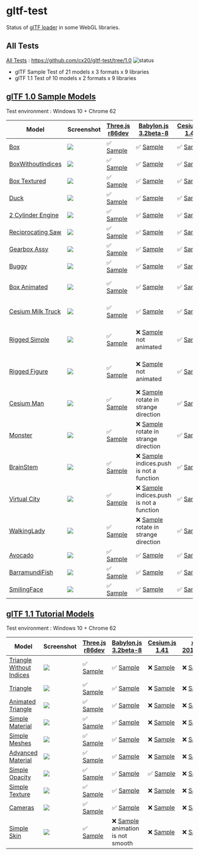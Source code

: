 # gltf-test

Status of [glTF loader](https://github.com/KhronosGroup/glTF#webgl-engines) in some WebGL libraries.

## All Tests

[All Tests]( https://cdn.rawgit.com/cx20/gltf-test/31f4e4de4e2a82894af84f8803a47c11bb0a34ef/index.html ) : https://github.com/cx20/gltf-test/tree/1.0 ![status](https://img.shields.io/badge/glTF-1%2E0-yellow.svg?style=flat)
- glTF Sample Test of 21 models x 3 formats x 9 libraries
- glTF 1.1 Test of 10 models x 2 formats x 9 libraries


## [glTF 1.0 Sample Models](https://github.com/KhronosGroup/glTF-Sample-Models/tree/master/1.0)

Test environment : Windows 10 + Chrome 62

| Model                                              | Screenshot                                                   |[Three.js r86dev](https://github.com/mrdoob/three.js/tree/dev/examples/js/loaders/GLTFLoader.js)                                                                            |[Babylon.js 3.2beta-8](https://github.com/BabylonJS/Babylon.js/tree/master/loaders/src/glTF)                                                                                                    |[Cesium.js 1.41](https://github.com/AnalyticalGraphicsInc/cesium/)                                                                                             |[xeogl 2017.02.09](https://github.com/xeolabs/xeogl/tree/master/src/models/gltf)                                                                                             |[GLBoost r2dev](https://github.com/emadurandal/GLBoost/blob/master/src/js/middle_level/loader/GLTFLoader.js)                                                                     |[Grimoire.js 2017.03.12](https://github.com/GrimoireGL/grimoirejs-gltf)                                                                                                             |[Hilo3d v1.5.14](https://github.com/hiloteam/Hilo3d)                                                                                                                             |
|----------------------------------------------------|--------------------------------------------------------------|----------------------------------------------------------------------------------------------------------------------------------------------------------------------------|------------------------------------------------------------------------------------------------------------------------------------------------------------------------------------------------|---------------------------------------------------------------------------------------------------------------------------------------------------------------|-----------------------------------------------------------------------------------------------------------------------------------------------------------------------------|---------------------------------------------------------------------------------------------------------------------------------------------------------------------------------|------------------------------------------------------------------------------------------------------------------------------------------------------------------------------------|--------------------------------------------------------------------------------------------------------------------------------------------------------------------------------|
|[Box](sampleModels/Box)                             |![](sampleModels/Box/screenshot/screenshot.png)               |:white_check_mark: [Sample](https://cdn.rawgit.com/cx20/gltf-test/31f4e4de4e2a82894af84f8803a47c11bb0a34ef/examples/threejs/index.html?model=Box&scale=1)                   |:white_check_mark: [Sample](https://cdn.rawgit.com/cx20/gltf-test/31f4e4de4e2a82894af84f8803a47c11bb0a34ef/examples/babylonjs/index.html?model=Box&scale=1)                                     |:white_check_mark: [Sample](https://cdn.rawgit.com/cx20/gltf-test/31f4e4de4e2a82894af84f8803a47c11bb0a34ef/examples/cesium/index.html?model=Box)               |:white_check_mark: [Sample](https://cdn.rawgit.com/cx20/gltf-test/31f4e4de4e2a82894af84f8803a47c11bb0a34ef/examples/xeogl/index.html?model=Box&scale=1)                      |:white_check_mark: [Sample](https://cdn.rawgit.com/cx20/gltf-test/31f4e4de4e2a82894af84f8803a47c11bb0a34ef/examples/glboost/index.html?model=Box&scale=1)                        |:white_check_mark: [Sample](https://cdn.rawgit.com/cx20/gltf-test/31f4e4de4e2a82894af84f8803a47c11bb0a34ef/examples/grimoiregl/index.html?model=Box&scale=1)                        |:white_check_mark: [Sample](https://cdn.rawgit.com/cx20/gltf-test/31f4e4de4e2a82894af84f8803a47c11bb0a34ef/examples/Hilo3d/index.html?model=Box&scale=1)                        |
|[BoxWithoutIndices](sampleModels/BoxWithoutIndices) |![](sampleModels/BoxWithoutIndices/screenshot/screenshot.png) |:white_check_mark: [Sample](https://cdn.rawgit.com/cx20/gltf-test/31f4e4de4e2a82894af84f8803a47c11bb0a34ef/examples/threejs/index.html?model=BoxWithoutIndices&scale=1)     |:white_check_mark: [Sample](https://cdn.rawgit.com/cx20/gltf-test/31f4e4de4e2a82894af84f8803a47c11bb0a34ef/examples/babylonjs/index.html?model=BoxWithoutIndices&scale=1)                       |:white_check_mark: [Sample](https://cdn.rawgit.com/cx20/gltf-test/31f4e4de4e2a82894af84f8803a47c11bb0a34ef/examples/cesium/index.html?model=BoxWithoutIndices) |:white_check_mark: [Sample](https://cdn.rawgit.com/cx20/gltf-test/31f4e4de4e2a82894af84f8803a47c11bb0a34ef/examples/xeogl/index.html?model=BoxWithoutIndices&scale=1)        |:white_check_mark: [Sample](https://cdn.rawgit.com/cx20/gltf-test/31f4e4de4e2a82894af84f8803a47c11bb0a34ef/examples/glboost/index.html?model=BoxWithoutIndices&scale=1)          |:white_check_mark: [Sample](https://cdn.rawgit.com/cx20/gltf-test/31f4e4de4e2a82894af84f8803a47c11bb0a34ef/examples/grimoiregl/index.html?model=BoxWithoutIndices&scale=1)          |:white_check_mark: [Sample](https://cdn.rawgit.com/cx20/gltf-test/31f4e4de4e2a82894af84f8803a47c11bb0a34ef/examples/Hilo3d/index.html?model=BoxWithoutIndices&scale=1)          |
|[Box Textured](sampleModels/BoxTextured)            |![](sampleModels/BoxTextured/screenshot/screenshot.png)       |:white_check_mark: [Sample](https://cdn.rawgit.com/cx20/gltf-test/31f4e4de4e2a82894af84f8803a47c11bb0a34ef/examples/threejs/index.html?model=BoxTextured&scale=1)           |:white_check_mark: [Sample](https://cdn.rawgit.com/cx20/gltf-test/31f4e4de4e2a82894af84f8803a47c11bb0a34ef/examples/babylonjs/index.html?model=BoxTextured&scale=1)                             |:white_check_mark: [Sample](https://cdn.rawgit.com/cx20/gltf-test/31f4e4de4e2a82894af84f8803a47c11bb0a34ef/examples/cesium/index.html?model=BoxTextured)       |:white_check_mark: [Sample](https://cdn.rawgit.com/cx20/gltf-test/31f4e4de4e2a82894af84f8803a47c11bb0a34ef/examples/xeogl/index.html?model=BoxTextured&scale=1)              |:white_check_mark: [Sample](https://cdn.rawgit.com/cx20/gltf-test/31f4e4de4e2a82894af84f8803a47c11bb0a34ef/examples/glboost/index.html?model=BoxTextured&scale=1)                |:white_check_mark: [Sample](https://cdn.rawgit.com/cx20/gltf-test/31f4e4de4e2a82894af84f8803a47c11bb0a34ef/examples/grimoiregl/index.html?model=BoxTextured&scale=1)                |:white_check_mark: [Sample](https://cdn.rawgit.com/cx20/gltf-test/31f4e4de4e2a82894af84f8803a47c11bb0a34ef/examples/Hilo3d/index.html?model=BoxTextured&scale=1)                |
|[Duck](sampleModels/Duck)                           |![](sampleModels/Duck/screenshot/screenshot.png)              |:white_check_mark: [Sample](https://cdn.rawgit.com/cx20/gltf-test/31f4e4de4e2a82894af84f8803a47c11bb0a34ef/examples/threejs/index.html?model=Duck&scale=1)                  |:white_check_mark: [Sample](https://cdn.rawgit.com/cx20/gltf-test/31f4e4de4e2a82894af84f8803a47c11bb0a34ef/examples/babylonjs/index.html?model=Duck&scale=1)                                    |:white_check_mark: [Sample](https://cdn.rawgit.com/cx20/gltf-test/31f4e4de4e2a82894af84f8803a47c11bb0a34ef/examples/cesium/index.html?model=Duck)              |:white_check_mark: [Sample](https://cdn.rawgit.com/cx20/gltf-test/31f4e4de4e2a82894af84f8803a47c11bb0a34ef/examples/xeogl/index.html?model=Duck&scale=1)                     |:white_check_mark: [Sample](https://cdn.rawgit.com/cx20/gltf-test/31f4e4de4e2a82894af84f8803a47c11bb0a34ef/examples/glboost/index.html?model=Duck&scale=1)                       |:white_check_mark: [Sample](https://cdn.rawgit.com/cx20/gltf-test/31f4e4de4e2a82894af84f8803a47c11bb0a34ef/examples/grimoiregl/index.html?model=Duck&scale=1)                       |:white_check_mark: [Sample](https://cdn.rawgit.com/cx20/gltf-test/31f4e4de4e2a82894af84f8803a47c11bb0a34ef/examples/Hilo3d/index.html?model=Duck&scale=1)                       |
|[2 Cylinder Engine](sampleModels/2CylinderEngine)   |![](sampleModels/2CylinderEngine/screenshot/screenshot.png)   |:white_check_mark: [Sample](https://cdn.rawgit.com/cx20/gltf-test/31f4e4de4e2a82894af84f8803a47c11bb0a34ef/examples/threejs/index.html?model=2CylinderEngine&scale=0.005)   |:white_check_mark: [Sample](https://cdn.rawgit.com/cx20/gltf-test/31f4e4de4e2a82894af84f8803a47c11bb0a34ef/examples/babylonjs/index.html?model=2CylinderEngine&scale=0.005)                     |:white_check_mark: [Sample](https://cdn.rawgit.com/cx20/gltf-test/31f4e4de4e2a82894af84f8803a47c11bb0a34ef/examples/cesium/index.html?model=2CylinderEngine)   |:white_check_mark: [Sample](https://cdn.rawgit.com/cx20/gltf-test/31f4e4de4e2a82894af84f8803a47c11bb0a34ef/examples/xeogl/index.html?model=2CylinderEngine&scale=0.005)      |:white_check_mark: [Sample](https://cdn.rawgit.com/cx20/gltf-test/31f4e4de4e2a82894af84f8803a47c11bb0a34ef/examples/glboost/index.html?model=2CylinderEngine&scale=0.005)        |:white_check_mark: [Sample](https://cdn.rawgit.com/cx20/gltf-test/31f4e4de4e2a82894af84f8803a47c11bb0a34ef/examples/grimoiregl/index.html?model=2CylinderEngine&scale=0.005)        |:white_check_mark: [Sample](https://cdn.rawgit.com/cx20/gltf-test/31f4e4de4e2a82894af84f8803a47c11bb0a34ef/examples/Hilo3d/index.html?model=2CylinderEngine&scale=0.005)        |
|[Reciprocating Saw](sampleModels/ReciprocatingSaw)  |![](sampleModels/ReciprocatingSaw/screenshot/screenshot.png)  |:white_check_mark: [Sample](https://cdn.rawgit.com/cx20/gltf-test/31f4e4de4e2a82894af84f8803a47c11bb0a34ef/examples/threejs/index.html?model=ReciprocatingSaw&scale=0.01)   |:white_check_mark: [Sample](https://cdn.rawgit.com/cx20/gltf-test/31f4e4de4e2a82894af84f8803a47c11bb0a34ef/examples/babylonjs/index.html?model=ReciprocatingSaw&scale=0.01)                     |:white_check_mark: [Sample](https://cdn.rawgit.com/cx20/gltf-test/31f4e4de4e2a82894af84f8803a47c11bb0a34ef/examples/cesium/index.html?model=ReciprocatingSaw)  |:white_check_mark: [Sample](https://cdn.rawgit.com/cx20/gltf-test/31f4e4de4e2a82894af84f8803a47c11bb0a34ef/examples/xeogl/index.html?model=ReciprocatingSaw&scale=0.01)      |:white_check_mark: [Sample](https://cdn.rawgit.com/cx20/gltf-test/31f4e4de4e2a82894af84f8803a47c11bb0a34ef/examples/glboost/index.html?model=ReciprocatingSaw&scale=0.01)        |:white_check_mark: [Sample](https://cdn.rawgit.com/cx20/gltf-test/31f4e4de4e2a82894af84f8803a47c11bb0a34ef/examples/grimoiregl/index.html?model=ReciprocatingSaw&scale=0.01)        |:white_check_mark: [Sample](https://cdn.rawgit.com/cx20/gltf-test/31f4e4de4e2a82894af84f8803a47c11bb0a34ef/examples/Hilo3d/index.html?model=ReciprocatingSaw&scale=0.01)        |
|[Gearbox Assy](sampleModels/GearboxAssy)            |![](sampleModels/GearboxAssy/screenshot/screenshot.png)       |:white_check_mark: [Sample](https://cdn.rawgit.com/cx20/gltf-test/31f4e4de4e2a82894af84f8803a47c11bb0a34ef/examples/threejs/index.html?model=GearboxAssy&scale=1)           |:white_check_mark: [Sample](https://cdn.rawgit.com/cx20/gltf-test/31f4e4de4e2a82894af84f8803a47c11bb0a34ef/examples/babylonjs/index.html?model=GearboxAssy&scale=1)                             |:white_check_mark: [Sample](https://cdn.rawgit.com/cx20/gltf-test/31f4e4de4e2a82894af84f8803a47c11bb0a34ef/examples/cesium/index.html?model=GearboxAssy)       |:white_check_mark: [Sample](https://cdn.rawgit.com/cx20/gltf-test/31f4e4de4e2a82894af84f8803a47c11bb0a34ef/examples/xeogl/index.html?model=GearboxAssy&scale=1)              |:white_check_mark: [Sample](https://cdn.rawgit.com/cx20/gltf-test/31f4e4de4e2a82894af84f8803a47c11bb0a34ef/examples/glboost/index.html?model=GearboxAssy&scale=1)                |:white_check_mark: [Sample](https://cdn.rawgit.com/cx20/gltf-test/31f4e4de4e2a82894af84f8803a47c11bb0a34ef/examples/grimoiregl/index.html?model=GearboxAssy&scale=1)                |:white_check_mark: [Sample](https://cdn.rawgit.com/cx20/gltf-test/31f4e4de4e2a82894af84f8803a47c11bb0a34ef/examples/Hilo3d/index.html?model=GearboxAssy&scale=1)                |
|[Buggy](sampleModels/Buggy)                         |![](sampleModels/Buggy/screenshot/screenshot.png)             |:white_check_mark: [Sample](https://cdn.rawgit.com/cx20/gltf-test/31f4e4de4e2a82894af84f8803a47c11bb0a34ef/examples/threejs/index.html?model=Buggy&scale=0.02)              |:white_check_mark: [Sample](https://cdn.rawgit.com/cx20/gltf-test/31f4e4de4e2a82894af84f8803a47c11bb0a34ef/examples/babylonjs/index.html?model=Buggy&scale=0.02)                                |:white_check_mark: [Sample](https://cdn.rawgit.com/cx20/gltf-test/31f4e4de4e2a82894af84f8803a47c11bb0a34ef/examples/cesium/index.html?model=Buggy)             |:white_check_mark: [Sample](https://cdn.rawgit.com/cx20/gltf-test/31f4e4de4e2a82894af84f8803a47c11bb0a34ef/examples/xeogl/index.html?model=Buggy&scale=0.02)                 |:white_check_mark: [Sample](https://cdn.rawgit.com/cx20/gltf-test/31f4e4de4e2a82894af84f8803a47c11bb0a34ef/examples/glboost/index.html?model=Buggy&scale=0.02)                   |:white_check_mark: [Sample](https://cdn.rawgit.com/cx20/gltf-test/31f4e4de4e2a82894af84f8803a47c11bb0a34ef/examples/grimoiregl/index.html?model=Buggy&scale=0.02)                   |:white_check_mark: [Sample](https://cdn.rawgit.com/cx20/gltf-test/31f4e4de4e2a82894af84f8803a47c11bb0a34ef/examples/Hilo3d/index.html?model=Buggy&scale=0.02)                   |
|[Box Animated](sampleModels/BoxAnimated)            |![](sampleModels/BoxAnimated/screenshot/screenshot.gif)       |:white_check_mark: [Sample](https://cdn.rawgit.com/cx20/gltf-test/31f4e4de4e2a82894af84f8803a47c11bb0a34ef/examples/threejs/index.html?model=BoxAnimated&scale=0.5)         |:white_check_mark: [Sample](https://cdn.rawgit.com/cx20/gltf-test/31f4e4de4e2a82894af84f8803a47c11bb0a34ef/examples/babylonjs/index.html?model=BoxAnimated&scale=0.5)                           |:white_check_mark: [Sample](https://cdn.rawgit.com/cx20/gltf-test/31f4e4de4e2a82894af84f8803a47c11bb0a34ef/examples/cesium/index.html?model=BoxAnimated)       |:x: [Sample](https://cdn.rawgit.com/cx20/gltf-test/31f4e4de4e2a82894af84f8803a47c11bb0a34ef/examples/xeogl/index.html?model=BoxAnimated&scale=0.5) animation not support     |:white_check_mark: [Sample](https://cdn.rawgit.com/cx20/gltf-test/31f4e4de4e2a82894af84f8803a47c11bb0a34ef/examples/glboost/index.html?model=BoxAnimated&scale=0.5)              |:white_check_mark: [Sample](https://cdn.rawgit.com/cx20/gltf-test/31f4e4de4e2a82894af84f8803a47c11bb0a34ef/examples/grimoiregl/index.html?model=BoxAnimated&scale=0.5)              |:white_check_mark: [Sample](https://cdn.rawgit.com/cx20/gltf-test/31f4e4de4e2a82894af84f8803a47c11bb0a34ef/examples/Hilo3d/index.html?model=BoxAnimated&scale=0.5)              |
|[Cesium Milk Truck](sampleModels/CesiumMilkTruck)   |![](sampleModels/CesiumMilkTruck/screenshot/screenshot.gif)   |:white_check_mark: [Sample](https://cdn.rawgit.com/cx20/gltf-test/31f4e4de4e2a82894af84f8803a47c11bb0a34ef/examples/threejs/index.html?model=CesiumMilkTruck&scale=0.5)     |:white_check_mark: [Sample](https://cdn.rawgit.com/cx20/gltf-test/31f4e4de4e2a82894af84f8803a47c11bb0a34ef/examples/babylonjs/index.html?model=CesiumMilkTruck&scale=0.5)                       |:white_check_mark: [Sample](https://cdn.rawgit.com/cx20/gltf-test/31f4e4de4e2a82894af84f8803a47c11bb0a34ef/examples/cesium/index.html?model=CesiumMilkTruck)   |:x: [Sample](https://cdn.rawgit.com/cx20/gltf-test/31f4e4de4e2a82894af84f8803a47c11bb0a34ef/examples/xeogl/index.html?model=CesiumMilkTruck&scale=0.5) animation not support |:white_check_mark: [Sample](https://cdn.rawgit.com/cx20/gltf-test/31f4e4de4e2a82894af84f8803a47c11bb0a34ef/examples/glboost/index.html?model=CesiumMilkTruck&scale=0.5)          |:white_check_mark: [Sample](https://cdn.rawgit.com/cx20/gltf-test/31f4e4de4e2a82894af84f8803a47c11bb0a34ef/examples/grimoiregl/index.html?model=CesiumMilkTruck&scale=0.5)          |:white_check_mark: [Sample](https://cdn.rawgit.com/cx20/gltf-test/31f4e4de4e2a82894af84f8803a47c11bb0a34ef/examples/Hilo3d/index.html?model=CesiumMilkTruck&scale=0.5)          |
|[Rigged Simple](sampleModels/RiggedSimple)          |![](sampleModels/RiggedSimple/screenshot/screenshot.gif)      |:white_check_mark: [Sample](https://cdn.rawgit.com/cx20/gltf-test/31f4e4de4e2a82894af84f8803a47c11bb0a34ef/examples/threejs/index.html?model=RiggedSimple&scale=0.2)        |:x: [Sample](https://cdn.rawgit.com/cx20/gltf-test/31f4e4de4e2a82894af84f8803a47c11bb0a34ef/examples/babylonjs/index.html?model=RiggedSimple&scale=0.2) not animated                            |:white_check_mark: [Sample](https://cdn.rawgit.com/cx20/gltf-test/31f4e4de4e2a82894af84f8803a47c11bb0a34ef/examples/cesium/index.html?model=RiggedSimple)      |:x: [Sample](https://cdn.rawgit.com/cx20/gltf-test/31f4e4de4e2a82894af84f8803a47c11bb0a34ef/examples/xeogl/index.html?model=RiggedSimple&scale=0.2) animation not support    |:white_check_mark: [Sample](https://cdn.rawgit.com/cx20/gltf-test/31f4e4de4e2a82894af84f8803a47c11bb0a34ef/examples/glboost/index.html?model=RiggedSimple&scale=0.2)             |:white_check_mark: [Sample](https://cdn.rawgit.com/cx20/gltf-test/31f4e4de4e2a82894af84f8803a47c11bb0a34ef/examples/grimoiregl/index.html?model=RiggedSimple&scale=0.2)             |:x: [Sample](https://cdn.rawgit.com/cx20/gltf-test/31f4e4de4e2a82894af84f8803a47c11bb0a34ef/examples/Hilo3d/index.html?model=RiggedSimple&scale=0.2) nightmare dragon problem   |
|[Rigged Figure](sampleModels/RiggedFigure)          |![](sampleModels/RiggedFigure/screenshot/screenshot.gif)      |:white_check_mark: [Sample](https://cdn.rawgit.com/cx20/gltf-test/31f4e4de4e2a82894af84f8803a47c11bb0a34ef/examples/threejs/index.html?model=RiggedFigure&scale=1)          |:x: [Sample](https://cdn.rawgit.com/cx20/gltf-test/31f4e4de4e2a82894af84f8803a47c11bb0a34ef/examples/babylonjs/index.html?model=RiggedFigure&scale=1) not animated                              |:white_check_mark: [Sample](https://cdn.rawgit.com/cx20/gltf-test/31f4e4de4e2a82894af84f8803a47c11bb0a34ef/examples/cesium/index.html?model=RiggedFigure)      |:x: [Sample](https://cdn.rawgit.com/cx20/gltf-test/31f4e4de4e2a82894af84f8803a47c11bb0a34ef/examples/xeogl/index.html?model=RiggedFigure&scale=1) animation not support      |:white_check_mark: [Sample](https://cdn.rawgit.com/cx20/gltf-test/31f4e4de4e2a82894af84f8803a47c11bb0a34ef/examples/glboost/index.html?model=RiggedFigure&scale=1)               |:white_check_mark: [Sample](https://cdn.rawgit.com/cx20/gltf-test/31f4e4de4e2a82894af84f8803a47c11bb0a34ef/examples/grimoiregl/index.html?model=RiggedFigure&scale=1)               |:x: [Sample](https://cdn.rawgit.com/cx20/gltf-test/31f4e4de4e2a82894af84f8803a47c11bb0a34ef/examples/Hilo3d/index.html?model=RiggedFigure&scale=1) nightmare dragon problem     |
|[Cesium Man](sampleModels/CesiumMan)                |![](sampleModels/CesiumMan/screenshot/screenshot.gif)         |:white_check_mark: [Sample](https://cdn.rawgit.com/cx20/gltf-test/31f4e4de4e2a82894af84f8803a47c11bb0a34ef/examples/threejs/index.html?model=CesiumMan&scale=1)             |:x: [Sample](https://cdn.rawgit.com/cx20/gltf-test/31f4e4de4e2a82894af84f8803a47c11bb0a34ef/examples/babylonjs/index.html?model=CesiumMan&scale=1) rotate in strange direction                  |:white_check_mark: [Sample](https://cdn.rawgit.com/cx20/gltf-test/31f4e4de4e2a82894af84f8803a47c11bb0a34ef/examples/cesium/index.html?model=CesiumMan)         |:x: [Sample](https://cdn.rawgit.com/cx20/gltf-test/31f4e4de4e2a82894af84f8803a47c11bb0a34ef/examples/xeogl/index.html?model=CesiumMan&scale=1) animation not support         |:white_check_mark: [Sample](https://cdn.rawgit.com/cx20/gltf-test/31f4e4de4e2a82894af84f8803a47c11bb0a34ef/examples/glboost/index.html?model=CesiumMan&scale=1)                  |:white_check_mark: [Sample](https://cdn.rawgit.com/cx20/gltf-test/31f4e4de4e2a82894af84f8803a47c11bb0a34ef/examples/grimoiregl/index.html?model=CesiumMan&scale=1)                  |:x: [Sample](https://cdn.rawgit.com/cx20/gltf-test/31f4e4de4e2a82894af84f8803a47c11bb0a34ef/examples/Hilo3d/index.html?model=CesiumMan&scale=1) nightmare dragon problem        |
|[Monster](sampleModels/Monster)                     |![](sampleModels/Monster/screenshot/screenshot.gif)           |:white_check_mark: [Sample](https://cdn.rawgit.com/cx20/gltf-test/31f4e4de4e2a82894af84f8803a47c11bb0a34ef/examples/threejs/index.html?model=Monster&scale=0.05)            |:x: [Sample](https://cdn.rawgit.com/cx20/gltf-test/31f4e4de4e2a82894af84f8803a47c11bb0a34ef/examples/babylonjs/index.html?model=Monster&scale=0.05) rotate in strange direction                 |:white_check_mark: [Sample](https://cdn.rawgit.com/cx20/gltf-test/31f4e4de4e2a82894af84f8803a47c11bb0a34ef/examples/cesium/index.html?model=Monster)           |:x: [Sample](https://cdn.rawgit.com/cx20/gltf-test/31f4e4de4e2a82894af84f8803a47c11bb0a34ef/examples/xeogl/index.html?model=Monster&scale=0.05) animation not support        |:white_check_mark: [Sample](https://cdn.rawgit.com/cx20/gltf-test/31f4e4de4e2a82894af84f8803a47c11bb0a34ef/examples/glboost/index.html?model=Monster&scale=0.05)                 |:white_check_mark: [Sample](https://cdn.rawgit.com/cx20/gltf-test/31f4e4de4e2a82894af84f8803a47c11bb0a34ef/examples/grimoiregl/index.html?model=Monster&scale=0.05)                 |:x: [Sample](https://cdn.rawgit.com/cx20/gltf-test/31f4e4de4e2a82894af84f8803a47c11bb0a34ef/examples/Hilo3d/index.html?model=Monster&scale=0.05) nightmare dragon problem       |
|[BrainStem](sampleModels/BrainStem)                 |![](sampleModels/BrainStem/screenshot/screenshot.gif)         |:white_check_mark: [Sample](https://cdn.rawgit.com/cx20/gltf-test/31f4e4de4e2a82894af84f8803a47c11bb0a34ef/examples/threejs/index.html?model=BrainStem&scale=1)             |:x: [Sample](https://cdn.rawgit.com/cx20/gltf-test/31f4e4de4e2a82894af84f8803a47c11bb0a34ef/examples/babylonjs/index.html?model=BrainStem&scale=1) indices.push is not a function               |:white_check_mark: [Sample](https://cdn.rawgit.com/cx20/gltf-test/31f4e4de4e2a82894af84f8803a47c11bb0a34ef/examples/cesium/index.html?model=BrainStem)         |:x: [Sample](https://cdn.rawgit.com/cx20/gltf-test/31f4e4de4e2a82894af84f8803a47c11bb0a34ef/examples/xeogl/index.html?model=BrainStem&scale=1) only partial                  |:white_check_mark: [Sample](https://cdn.rawgit.com/cx20/gltf-test/31f4e4de4e2a82894af84f8803a47c11bb0a34ef/examples/glboost/index.html?model=BrainStem&scale=1)                  |:white_check_mark: [Sample](https://cdn.rawgit.com/cx20/gltf-test/31f4e4de4e2a82894af84f8803a47c11bb0a34ef/examples/grimoiregl/index.html?model=BrainStem&scale=1)                  |:x: [Sample](https://cdn.rawgit.com/cx20/gltf-test/31f4e4de4e2a82894af84f8803a47c11bb0a34ef/examples/Hilo3d/index.html?model=BrainStem&scale=1) nightmare dragon problem        |
|[Virtual City](sampleModels/VC)                     |![](sampleModels/VC/screenshot/screenshot.gif)                |:white_check_mark: [Sample](https://cdn.rawgit.com/cx20/gltf-test/31f4e4de4e2a82894af84f8803a47c11bb0a34ef/examples/threejs/index.html?model=VC&scale=0.2)                  |:x: [Sample](https://cdn.rawgit.com/cx20/gltf-test/31f4e4de4e2a82894af84f8803a47c11bb0a34ef/examples/babylonjs/index.html?model=VC&scale=0.2) indices.push is not a function                    |:white_check_mark: [Sample](https://cdn.rawgit.com/cx20/gltf-test/31f4e4de4e2a82894af84f8803a47c11bb0a34ef/examples/cesium/index.html?model=VC)                |:x: [Sample](https://cdn.rawgit.com/cx20/gltf-test/31f4e4de4e2a82894af84f8803a47c11bb0a34ef/examples/xeogl/index.html?model=VC&scale=0.2) animation not support              |:white_check_mark: [Sample](https://cdn.rawgit.com/cx20/gltf-test/31f4e4de4e2a82894af84f8803a47c11bb0a34ef/examples/glboost/index.html?model=VC&scale=0.2)                       |:white_check_mark: [Sample](https://cdn.rawgit.com/cx20/gltf-test/31f4e4de4e2a82894af84f8803a47c11bb0a34ef/examples/grimoiregl/index.html?model=VC&scale=0.2)                       |:white_check_mark: [Sample](https://cdn.rawgit.com/cx20/gltf-test/31f4e4de4e2a82894af84f8803a47c11bb0a34ef/examples/Hilo3d/index.html?model=VC&scale=0.2)                       |
|[WalkingLady](sampleModels/WalkingLady)             |![](sampleModels/WalkingLady/screenshot/screenshot.gif)       |:white_check_mark: [Sample](https://cdn.rawgit.com/cx20/gltf-test/31f4e4de4e2a82894af84f8803a47c11bb0a34ef/examples/threejs/index.html?model=WalkingLady&scale=1)           |:x: [Sample](https://cdn.rawgit.com/cx20/gltf-test/31f4e4de4e2a82894af84f8803a47c11bb0a34ef/examples/babylonjs/index.html?model=WalkingLady&scale=1) rotate in strange direction                |:white_check_mark: [Sample](https://cdn.rawgit.com/cx20/gltf-test/31f4e4de4e2a82894af84f8803a47c11bb0a34ef/examples/cesium/index.html?model=WalkingLady)       |:x: [Sample](https://cdn.rawgit.com/cx20/gltf-test/31f4e4de4e2a82894af84f8803a47c11bb0a34ef/examples/xeogl/index.html?model=WalkingLady&scale=1) animation not support       |:white_check_mark: [Sample](https://cdn.rawgit.com/cx20/gltf-test/31f4e4de4e2a82894af84f8803a47c11bb0a34ef/examples/glboost/index.html?model=WalkingLady&scale=1)                |:white_check_mark: [Sample](https://cdn.rawgit.com/cx20/gltf-test/31f4e4de4e2a82894af84f8803a47c11bb0a34ef/examples/grimoiregl/index.html?model=WalkingLady&scale=1)                |:x: [Sample](https://cdn.rawgit.com/cx20/gltf-test/31f4e4de4e2a82894af84f8803a47c11bb0a34ef/examples/Hilo3d/index.html?model=WalkingLady&scale=1) nightmare dragon problem      |
|[Avocado](sampleModels/Avocado)                     |![](sampleModels/Avocado/screenshot/screenshot.png)           |:white_check_mark: [Sample](https://cdn.rawgit.com/cx20/gltf-test/31f4e4de4e2a82894af84f8803a47c11bb0a34ef/examples/threejs/index.html?model=Avocado&scale=0.5)             |:white_check_mark: [Sample](https://cdn.rawgit.com/cx20/gltf-test/31f4e4de4e2a82894af84f8803a47c11bb0a34ef/examples/babylonjs/index.html?model=Avocado&scale=0.5)                               |:white_check_mark: [Sample](https://cdn.rawgit.com/cx20/gltf-test/31f4e4de4e2a82894af84f8803a47c11bb0a34ef/examples/cesium/index.html?model=Avocado)           |:white_check_mark: [Sample](https://cdn.rawgit.com/cx20/gltf-test/31f4e4de4e2a82894af84f8803a47c11bb0a34ef/examples/xeogl/index.html?model=Avocado&scale=0.5)                |:white_check_mark: [Sample](https://cdn.rawgit.com/cx20/gltf-test/31f4e4de4e2a82894af84f8803a47c11bb0a34ef/examples/glboost/index.html?model=Avocado&scale=0.5)                  |:white_check_mark: [Sample](https://cdn.rawgit.com/cx20/gltf-test/31f4e4de4e2a82894af84f8803a47c11bb0a34ef/examples/grimoiregl/index.html?model=Avocado&scale=0.5)                  |:white_check_mark: [Sample](https://cdn.rawgit.com/cx20/gltf-test/31f4e4de4e2a82894af84f8803a47c11bb0a34ef/examples/Hilo3d/index.html?model=Avocado&scale=0.5)                  |
|[BarramundiFish](sampleModels/BarramundiFish)       |![](sampleModels/BarramundiFish/screenshot/screenshot.png)    |:white_check_mark: [Sample](https://cdn.rawgit.com/cx20/gltf-test/31f4e4de4e2a82894af84f8803a47c11bb0a34ef/examples/threejs/index.html?model=BarramundiFish&scale=0.05)     |:white_check_mark: [Sample](https://cdn.rawgit.com/cx20/gltf-test/31f4e4de4e2a82894af84f8803a47c11bb0a34ef/examples/babylonjs/index.html?model=BarramundiFish&scale=0.05)                       |:white_check_mark: [Sample](https://cdn.rawgit.com/cx20/gltf-test/31f4e4de4e2a82894af84f8803a47c11bb0a34ef/examples/cesium/index.html?model=BarramundiFish)    |:white_check_mark: [Sample](https://cdn.rawgit.com/cx20/gltf-test/31f4e4de4e2a82894af84f8803a47c11bb0a34ef/examples/xeogl/index.html?model=BarramundiFish&scale=0.05)        |:white_check_mark: [Sample](https://cdn.rawgit.com/cx20/gltf-test/31f4e4de4e2a82894af84f8803a47c11bb0a34ef/examples/glboost/index.html?model=BarramundiFish&scale=0.05)          |:white_check_mark: [Sample](https://cdn.rawgit.com/cx20/gltf-test/31f4e4de4e2a82894af84f8803a47c11bb0a34ef/examples/grimoiregl/index.html?model=BarramundiFish&scale=0.05)          |:white_check_mark: [Sample](https://cdn.rawgit.com/cx20/gltf-test/31f4e4de4e2a82894af84f8803a47c11bb0a34ef/examples/Hilo3d/index.html?model=BarramundiFish&scale=0.05)          |
|[SmilingFace](sampleModels/SmilingFace)             |![](sampleModels/SmilingFace/screenshot/screenshot.png)       |:white_check_mark: [Sample](https://cdn.rawgit.com/cx20/gltf-test/31f4e4de4e2a82894af84f8803a47c11bb0a34ef/examples/threejs/index.html?model=SmilingFace&scale=1.0)         |:white_check_mark: [Sample](https://cdn.rawgit.com/cx20/gltf-test/31f4e4de4e2a82894af84f8803a47c11bb0a34ef/examples/babylonjs/index.html?model=SmilingFace&scale=1.0)                           |:white_check_mark: [Sample](https://cdn.rawgit.com/cx20/gltf-test/31f4e4de4e2a82894af84f8803a47c11bb0a34ef/examples/cesium/index.html?model=SmilingFace)       |:white_check_mark: [Sample](https://cdn.rawgit.com/cx20/gltf-test/31f4e4de4e2a82894af84f8803a47c11bb0a34ef/examples/xeogl/index.html?model=SmilingFace&scale=1.0)            |:white_check_mark: [Sample](https://cdn.rawgit.com/cx20/gltf-test/31f4e4de4e2a82894af84f8803a47c11bb0a34ef/examples/glboost/index.html?model=SmilingFace&scale=1.0)              |:white_check_mark: [Sample](https://cdn.rawgit.com/cx20/gltf-test/31f4e4de4e2a82894af84f8803a47c11bb0a34ef/examples/grimoiregl/index.html?model=SmilingFace&scale=1.0)              |:white_check_mark: [Sample](https://cdn.rawgit.com/cx20/gltf-test/31f4e4de4e2a82894af84f8803a47c11bb0a34ef/examples/Hilo3d/index.html?model=SmilingFace&scale=1.0)              |

<!--
|[Box Semantics](sampleModels/BoxSemantics)          |![](sampleModels/BoxSemantics/screenshot/screenshot.png)      |:x: [Sample](https://cdn.rawgit.com/cx20/gltf-test/31f4e4de4e2a82894af84f8803a47c11bb0a34ef/examples/threejs/index.html?model=BoxSemantics&scale=1)                         |:x: [Sample](https://cdn.rawgit.com/cx20/gltf-test/31f4e4de4e2a82894af84f8803a47c11bb0a34ef/examples/babylonjs/index.html?model=BoxSemantics&scale=1) flickering                                |:white_check_mark: [Sample](https://cdn.rawgit.com/cx20/gltf-test/31f4e4de4e2a82894af84f8803a47c11bb0a34ef/examples/cesium/index.html?model=BoxSemantics)      |:white_check_mark: [Sample](https://cdn.rawgit.com/cx20/gltf-test/31f4e4de4e2a82894af84f8803a47c11bb0a34ef/examples/xeogl/index.html?model=BoxSemantics&scale=1)             |:white_check_mark: [Sample](https://cdn.rawgit.com/cx20/gltf-test/31f4e4de4e2a82894af84f8803a47c11bb0a34ef/examples/glboost/index.html?model=BoxSemantics&scale=1)               |:x: [Sample](https://cdn.rawgit.com/cx20/gltf-test/31f4e4de4e2a82894af84f8803a47c11bb0a34ef/examples/grimoiregl/index.html?model=BoxSemantics&scale=1)                              |:white_check_mark: [Sample](https://cdn.rawgit.com/cx20/gltf-test/31f4e4de4e2a82894af84f8803a47c11bb0a34ef/examples/Hilo3d/index.html?model=BoxSemantics&scale=1)               |
-->

## [glTF 1.1 Tutorial Models](https://github.com/javagl/gltfTutorialModels)

Test environment : Windows 10 + Chrome 62

|Model                                                              |Screenshot                                                          |[Three.js r86dev](https://github.com/mrdoob/three.js/tree/dev/examples/js/loaders/GLTFLoader.js)                                                                                                              |[Babylon.js 3.2beta-8](https://github.com/BabylonJS/Babylon.js/tree/master/loaders/src/glTF)                                                                                                                          |[Cesium.js 1.41](https://github.com/AnalyticalGraphicsInc/cesium/)                                                                                                                                      |[xeogl 2017.02.09](https://github.com/xeolabs/xeogl/tree/master/src/models/gltf)                                                                                                             |[GLBoost r2dev](https://github.com/emadurandal/GLBoost/blob/master/src/js/middle_level/loader/GLTFLoader.js)                                                                                                  |[Grimoire.js 2017.03.12](https://github.com/GrimoireGL/grimoirejs-gltf)                                                                                                                           |[Hilo3d v1.5.14](https://github.com/hiloteam/Hilo3d)                                                                                                                                                          |
|-------------------------------------------------------------------|--------------------------------------------------------------------|--------------------------------------------------------------------------------------------------------------------------------------------------------------------------------------------------------------|----------------------------------------------------------------------------------------------------------------------------------------------------------------------------------------------------------------------|--------------------------------------------------------------------------------------------------------------------------------------------------------------------------------------------------------|---------------------------------------------------------------------------------------------------------------------------------------------------------------------------------------------|--------------------------------------------------------------------------------------------------------------------------------------------------------------------------------------------------------------|--------------------------------------------------------------------------------------------------------------------------------------------------------------------------------------------------|-------------------------------------------------------------------------------------------------------------------------------------------------------------------------------------------------------------|
|[Triangle Without Indices](tutorialModels/TriangleWithoutIndices)  |![](tutorialModels/TriangleWithoutIndices/screenshot/screenshot.png)|:white_check_mark: [Sample](https://cdn.rawgit.com/cx20/gltf-test/31f4e4de4e2a82894af84f8803a47c11bb0a34ef/examples/threejs/index.html?category=tutorialModels&model=TriangleWithoutIndices&scale=1&type=glTF)|:white_check_mark: [Sample](https://cdn.rawgit.com/cx20/gltf-test/31f4e4de4e2a82894af84f8803a47c11bb0a34ef/examples/babylonjs/index.html?category=tutorialModels&model=TriangleWithoutIndices&scale=1&type=glTF)      |:x: [Sample](https://cdn.rawgit.com/cx20/gltf-test/31f4e4de4e2a82894af84f8803a47c11bb0a34ef/examples/cesium/index.html?category=tutorialModels&model=TriangleWithoutIndices&scale=1&type=glTF)          |:x: [Sample](https://cdn.rawgit.com/cx20/gltf-test/31f4e4de4e2a82894af84f8803a47c11bb0a34ef/examples/xeogl/index.html?category=tutorialModels&model=TriangleWithoutIndices&scale=1&type=glTF)|:white_check_mark: [Sample](https://cdn.rawgit.com/cx20/gltf-test/31f4e4de4e2a82894af84f8803a47c11bb0a34ef/examples/glboost/index.html?category=tutorialModels&model=TriangleWithoutIndices&scale=1&type=glTF)|:x: [Sample](https://cdn.rawgit.com/cx20/gltf-test/31f4e4de4e2a82894af84f8803a47c11bb0a34ef/examples/grimoiregl/index.html?category=tutorialModels&model=TriangleWithoutIndices&scale=1&type=glTF)|:white_check_mark: [Sample](https://cdn.rawgit.com/cx20/gltf-test/31f4e4de4e2a82894af84f8803a47c11bb0a34ef/examples/Hilo3d/index.html?category=tutorialModels&model=TriangleWithoutIndices&scale=1&type=glTF)|
|[Triangle](tutorialModels/Triangle)                                |![](tutorialModels/Triangle/screenshot/screenshot.png)              |:white_check_mark: [Sample](https://cdn.rawgit.com/cx20/gltf-test/31f4e4de4e2a82894af84f8803a47c11bb0a34ef/examples/threejs/index.html?category=tutorialModels&model=Triangle&scale=1&type=glTF)              |:white_check_mark: [Sample](https://cdn.rawgit.com/cx20/gltf-test/31f4e4de4e2a82894af84f8803a47c11bb0a34ef/examples/babylonjs/index.html?category=tutorialModels&model=Triangle&scale=1&type=glTF)                    |:x: [Sample](https://cdn.rawgit.com/cx20/gltf-test/31f4e4de4e2a82894af84f8803a47c11bb0a34ef/examples/cesium/index.html?category=tutorialModels&model=Triangle&scale=1&type=glTF)                        |:x: [Sample](https://cdn.rawgit.com/cx20/gltf-test/31f4e4de4e2a82894af84f8803a47c11bb0a34ef/examples/xeogl/index.html?category=tutorialModels&model=Triangle&scale=1&type=glTF)              |:white_check_mark: [Sample](https://cdn.rawgit.com/cx20/gltf-test/31f4e4de4e2a82894af84f8803a47c11bb0a34ef/examples/glboost/index.html?category=tutorialModels&model=Triangle&scale=1&type=glTF)              |:x: [Sample](https://cdn.rawgit.com/cx20/gltf-test/31f4e4de4e2a82894af84f8803a47c11bb0a34ef/examples/grimoiregl/index.html?category=tutorialModels&model=Triangle&scale=1&type=glTF)              |:white_check_mark: [Sample](https://cdn.rawgit.com/cx20/gltf-test/31f4e4de4e2a82894af84f8803a47c11bb0a34ef/examples/Hilo3d/index.html?category=tutorialModels&model=Triangle&scale=1&type=glTF)              |
|[Animated Triangle](tutorialModels/AnimatedTriangle)               |![](tutorialModels/AnimatedTriangle/screenshot/screenshot.gif)      |:white_check_mark: [Sample](https://cdn.rawgit.com/cx20/gltf-test/31f4e4de4e2a82894af84f8803a47c11bb0a34ef/examples/threejs/index.html?category=tutorialModels&model=AnimatedTriangle&scale=1&type=glTF)      |:white_check_mark: [Sample](https://cdn.rawgit.com/cx20/gltf-test/31f4e4de4e2a82894af84f8803a47c11bb0a34ef/examples/babylonjs/index.html?category=tutorialModels&model=AnimatedTriangle&scale=1&type=glTF)            |:x: [Sample](https://cdn.rawgit.com/cx20/gltf-test/31f4e4de4e2a82894af84f8803a47c11bb0a34ef/examples/cesium/index.html?category=tutorialModels&model=AnimatedTriangle&scale=1&type=glTF)                |:x: [Sample](https://cdn.rawgit.com/cx20/gltf-test/31f4e4de4e2a82894af84f8803a47c11bb0a34ef/examples/xeogl/index.html?category=tutorialModels&model=AnimatedTriangle&scale=1&type=glTF)      |:white_check_mark: [Sample](https://cdn.rawgit.com/cx20/gltf-test/31f4e4de4e2a82894af84f8803a47c11bb0a34ef/examples/glboost/index.html?category=tutorialModels&model=AnimatedTriangle&scale=1&type=glTF)      |:x: [Sample](https://cdn.rawgit.com/cx20/gltf-test/31f4e4de4e2a82894af84f8803a47c11bb0a34ef/examples/grimoiregl/index.html?category=tutorialModels&model=AnimatedTriangle&scale=1&type=glTF)      |:x: [Sample](https://cdn.rawgit.com/cx20/gltf-test/31f4e4de4e2a82894af84f8803a47c11bb0a34ef/examples/Hilo3d/index.html?category=tutorialModels&model=AnimatedTriangle&scale=1&type=glTF)                     |
|[Simple Material](tutorialModels/SimpleMaterial)                   |![](tutorialModels/SimpleMaterial/screenshot/screenshot.png)        |:white_check_mark: [Sample](https://cdn.rawgit.com/cx20/gltf-test/31f4e4de4e2a82894af84f8803a47c11bb0a34ef/examples/threejs/index.html?category=tutorialModels&model=SimpleMaterial&scale=1&type=glTF)        |:white_check_mark: [Sample](https://cdn.rawgit.com/cx20/gltf-test/31f4e4de4e2a82894af84f8803a47c11bb0a34ef/examples/babylonjs/index.html?category=tutorialModels&model=SimpleMaterial&scale=1&type=glTF)              |:x: [Sample](https://cdn.rawgit.com/cx20/gltf-test/31f4e4de4e2a82894af84f8803a47c11bb0a34ef/examples/cesium/index.html?category=tutorialModels&model=SimpleMaterial&scale=1&type=glTF)                  |:x: [Sample](https://cdn.rawgit.com/cx20/gltf-test/31f4e4de4e2a82894af84f8803a47c11bb0a34ef/examples/xeogl/index.html?category=tutorialModels&model=SimpleMaterial&scale=1&type=glTF)        |:white_check_mark: [Sample](https://cdn.rawgit.com/cx20/gltf-test/31f4e4de4e2a82894af84f8803a47c11bb0a34ef/examples/glboost/index.html?category=tutorialModels&model=SimpleMaterial&scale=1&type=glTF)        |:x: [Sample](https://cdn.rawgit.com/cx20/gltf-test/31f4e4de4e2a82894af84f8803a47c11bb0a34ef/examples/grimoiregl/index.html?category=tutorialModels&model=SimpleMaterial&scale=1&type=glTF)        |:x: [Sample](https://cdn.rawgit.com/cx20/gltf-test/31f4e4de4e2a82894af84f8803a47c11bb0a34ef/examples/Hilo3d/index.html?category=tutorialModels&model=SimpleMaterial&scale=1&type=glTF)                       |
|[Simple Meshes](tutorialModels/SimpleMeshes)                       |![](tutorialModels/SimpleMeshes/screenshot/screenshot.png)          |:white_check_mark: [Sample](https://cdn.rawgit.com/cx20/gltf-test/31f4e4de4e2a82894af84f8803a47c11bb0a34ef/examples/threejs/index.html?category=tutorialModels&model=SimpleMeshes&scale=1&type=glTF)          |:white_check_mark: [Sample](https://cdn.rawgit.com/cx20/gltf-test/31f4e4de4e2a82894af84f8803a47c11bb0a34ef/examples/babylonjs/index.html?category=tutorialModels&model=SimpleMeshes&scale=1&type=glTF)                |:x: [Sample](https://cdn.rawgit.com/cx20/gltf-test/31f4e4de4e2a82894af84f8803a47c11bb0a34ef/examples/cesium/index.html?category=tutorialModels&model=SimpleMeshes&scale=1&type=glTF)                    |:x: [Sample](https://cdn.rawgit.com/cx20/gltf-test/31f4e4de4e2a82894af84f8803a47c11bb0a34ef/examples/xeogl/index.html?category=tutorialModels&model=SimpleMeshes&scale=1&type=glTF)          |:white_check_mark: [Sample](https://cdn.rawgit.com/cx20/gltf-test/31f4e4de4e2a82894af84f8803a47c11bb0a34ef/examples/glboost/index.html?category=tutorialModels&model=SimpleMeshes&scale=1&type=glTF)          |:x: [Sample](https://cdn.rawgit.com/cx20/gltf-test/31f4e4de4e2a82894af84f8803a47c11bb0a34ef/examples/grimoiregl/index.html?category=tutorialModels&model=SimpleMeshes&scale=1&type=glTF)          |:white_check_mark: [Sample](https://cdn.rawgit.com/cx20/gltf-test/31f4e4de4e2a82894af84f8803a47c11bb0a34ef/examples/Hilo3d/index.html?category=tutorialModels&model=SimpleMeshes&scale=1&type=glTF)          |
|[Advanced Material](tutorialModels/AdvancedMaterial)               |![](tutorialModels/AdvancedMaterial/screenshot/screenshot.png)      |:white_check_mark: [Sample](https://cdn.rawgit.com/cx20/gltf-test/31f4e4de4e2a82894af84f8803a47c11bb0a34ef/examples/threejs/index.html?category=tutorialModels&model=AdvancedMaterial&scale=1&type=glTF)      |:white_check_mark: [Sample](https://cdn.rawgit.com/cx20/gltf-test/31f4e4de4e2a82894af84f8803a47c11bb0a34ef/examples/babylonjs/index.html?category=tutorialModels&model=AdvancedMaterial&scale=1&type=glTF)            |:x: [Sample](https://cdn.rawgit.com/cx20/gltf-test/31f4e4de4e2a82894af84f8803a47c11bb0a34ef/examples/cesium/index.html?category=tutorialModels&model=AdvancedMaterial&scale=1&type=glTF)                |:x: [Sample](https://cdn.rawgit.com/cx20/gltf-test/31f4e4de4e2a82894af84f8803a47c11bb0a34ef/examples/xeogl/index.html?category=tutorialModels&model=AdvancedMaterial&scale=1&type=glTF)      |:white_check_mark: [Sample](https://cdn.rawgit.com/cx20/gltf-test/31f4e4de4e2a82894af84f8803a47c11bb0a34ef/examples/glboost/index.html?category=tutorialModels&model=AdvancedMaterial&scale=1&type=glTF)      |:x: [Sample](https://cdn.rawgit.com/cx20/gltf-test/31f4e4de4e2a82894af84f8803a47c11bb0a34ef/examples/grimoiregl/index.html?category=tutorialModels&model=AdvancedMaterial&scale=1&type=glTF)      |:x: [Sample](https://cdn.rawgit.com/cx20/gltf-test/31f4e4de4e2a82894af84f8803a47c11bb0a34ef/examples/Hilo3d/index.html?category=tutorialModels&model=AdvancedMaterial&scale=1&type=glTF)                     |
|[Simple Opacity](tutorialModels/SimpleOpacity)                     |![](tutorialModels/SimpleOpacity/screenshot/screenshot.png)         |:white_check_mark: [Sample](https://cdn.rawgit.com/cx20/gltf-test/31f4e4de4e2a82894af84f8803a47c11bb0a34ef/examples/threejs/index.html?category=tutorialModels&model=SimpleOpacity&scale=1&type=glTF)         |:white_check_mark: [Sample](https://cdn.rawgit.com/cx20/gltf-test/31f4e4de4e2a82894af84f8803a47c11bb0a34ef/examples/babylonjs/index.html?category=tutorialModels&model=SimpleOpacity&scale=1&type=glTF)               |:white_check_mark: [Sample](https://cdn.rawgit.com/cx20/gltf-test/31f4e4de4e2a82894af84f8803a47c11bb0a34ef/examples/cesium/index.html?category=tutorialModels&model=SimpleOpacity&scale=1&type=glTF)    |:x: [Sample](https://cdn.rawgit.com/cx20/gltf-test/31f4e4de4e2a82894af84f8803a47c11bb0a34ef/examples/xeogl/index.html?category=tutorialModels&model=SimpleOpacity&scale=1&type=glTF)         |:white_check_mark: [Sample](https://cdn.rawgit.com/cx20/gltf-test/31f4e4de4e2a82894af84f8803a47c11bb0a34ef/examples/glboost/index.html?category=tutorialModels&model=SimpleOpacity&scale=1&type=glTF)         |:x: [Sample](https://cdn.rawgit.com/cx20/gltf-test/31f4e4de4e2a82894af84f8803a47c11bb0a34ef/examples/grimoiregl/index.html?category=tutorialModels&model=SimpleOpacity&scale=1&type=glTF)         |:x: [Sample](https://cdn.rawgit.com/cx20/gltf-test/31f4e4de4e2a82894af84f8803a47c11bb0a34ef/examples/Hilo3d/index.html?category=tutorialModels&model=SimpleOpacity&scale=1&type=glTF)                        |
|[Simple Texture](tutorialModels/SimpleTexture)                     |![](tutorialModels/SimpleTexture/screenshot/screenshot.png)         |:white_check_mark: [Sample](https://cdn.rawgit.com/cx20/gltf-test/31f4e4de4e2a82894af84f8803a47c11bb0a34ef/examples/threejs/index.html?category=tutorialModels&model=SimpleTexture&scale=1&type=glTF)         |:white_check_mark: [Sample](https://cdn.rawgit.com/cx20/gltf-test/31f4e4de4e2a82894af84f8803a47c11bb0a34ef/examples/babylonjs/index.html?category=tutorialModels&model=SimpleTexture&scale=1&type=glTF)               |:x: [Sample](https://cdn.rawgit.com/cx20/gltf-test/31f4e4de4e2a82894af84f8803a47c11bb0a34ef/examples/cesium/index.html?category=tutorialModels&model=SimpleTexture&scale=1&type=glTF)                   |:x: [Sample](https://cdn.rawgit.com/cx20/gltf-test/31f4e4de4e2a82894af84f8803a47c11bb0a34ef/examples/xeogl/index.html?category=tutorialModels&model=SimpleTexture&scale=1&type=glTF)         |:white_check_mark: [Sample](https://cdn.rawgit.com/cx20/gltf-test/31f4e4de4e2a82894af84f8803a47c11bb0a34ef/examples/glboost/index.html?category=tutorialModels&model=SimpleTexture&scale=1&type=glTF)         |:x: [Sample](https://cdn.rawgit.com/cx20/gltf-test/31f4e4de4e2a82894af84f8803a47c11bb0a34ef/examples/grimoiregl/index.html?category=tutorialModels&model=SimpleTexture&scale=1&type=glTF)         |:x: [Sample](https://cdn.rawgit.com/cx20/gltf-test/31f4e4de4e2a82894af84f8803a47c11bb0a34ef/examples/Hilo3d/index.html?category=tutorialModels&model=SimpleTexture&scale=1&type=glTF)                        |
|[Cameras](tutorialModels/Cameras)                                  |![](tutorialModels/Cameras/screenshot/screenshot.png)               |:white_check_mark: [Sample](https://cdn.rawgit.com/cx20/gltf-test/31f4e4de4e2a82894af84f8803a47c11bb0a34ef/examples/threejs/index.html?category=tutorialModels&model=Cameras&scale=1&type=glTF)               |:white_check_mark: [Sample](https://cdn.rawgit.com/cx20/gltf-test/31f4e4de4e2a82894af84f8803a47c11bb0a34ef/examples/babylonjs/index.html?category=tutorialModels&model=Cameras&scale=1&type=glTF)                     |:x: [Sample](https://cdn.rawgit.com/cx20/gltf-test/31f4e4de4e2a82894af84f8803a47c11bb0a34ef/examples/cesium/index.html?category=tutorialModels&model=Cameras&scale=1&type=glTF)                         |:x: [Sample](https://cdn.rawgit.com/cx20/gltf-test/31f4e4de4e2a82894af84f8803a47c11bb0a34ef/examples/xeogl/index.html?category=tutorialModels&model=Cameras&scale=1&type=glTF)               |:white_check_mark: [Sample](https://cdn.rawgit.com/cx20/gltf-test/31f4e4de4e2a82894af84f8803a47c11bb0a34ef/examples/glboost/index.html?category=tutorialModels&model=Cameras&scale=1&type=glTF)               |:x: [Sample](https://cdn.rawgit.com/cx20/gltf-test/31f4e4de4e2a82894af84f8803a47c11bb0a34ef/examples/grimoiregl/index.html?category=tutorialModels&model=Cameras&scale=1&type=glTF)               |:white_check_mark: [Sample](https://cdn.rawgit.com/cx20/gltf-test/31f4e4de4e2a82894af84f8803a47c11bb0a34ef/examples/Hilo3d/index.html?category=tutorialModels&model=Cameras&scale=1&type=glTF)               |
|[Simple Skin](tutorialModels/SimpleSkin)                           |![](tutorialModels/SimpleSkin/screenshot/screenshot.gif)            |:white_check_mark: [Sample](https://cdn.rawgit.com/cx20/gltf-test/31f4e4de4e2a82894af84f8803a47c11bb0a34ef/examples/threejs/index.html?category=tutorialModels&model=SimpleSkin&scale=1&type=glTF)            |:x: [Sample](https://cdn.rawgit.com/cx20/gltf-test/31f4e4de4e2a82894af84f8803a47c11bb0a34ef/examples/babylonjs/index.html?category=tutorialModels&model=SimpleSkin&scale=1&type=glTF) animation is not smooth         |:x: [Sample](https://cdn.rawgit.com/cx20/gltf-test/31f4e4de4e2a82894af84f8803a47c11bb0a34ef/examples/cesium/index.html?category=tutorialModels&model=SimpleSkin&scale=1&type=glTF)                      |:x: [Sample](https://cdn.rawgit.com/cx20/gltf-test/31f4e4de4e2a82894af84f8803a47c11bb0a34ef/examples/xeogl/index.html?category=tutorialModels&model=SimpleSkin&scale=1&type=glTF)            |:white_check_mark: [Sample](https://cdn.rawgit.com/cx20/gltf-test/31f4e4de4e2a82894af84f8803a47c11bb0a34ef/examples/glboost/index.html?category=tutorialModels&model=SimpleSkin&scale=1&type=glTF)            |:x: [Sample](https://cdn.rawgit.com/cx20/gltf-test/31f4e4de4e2a82894af84f8803a47c11bb0a34ef/examples/grimoiregl/index.html?category=tutorialModels&model=SimpleSkin&scale=1&type=glTF)            |:x: [Sample](https://cdn.rawgit.com/cx20/gltf-test/31f4e4de4e2a82894af84f8803a47c11bb0a34ef/examples/Hilo3d/index.html?category=tutorialModels&model=SimpleSkin&scale=1&type=glTF)                           |

